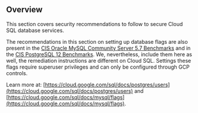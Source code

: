 ## Overview

This section covers security recommendations to follow to secure Cloud SQL database services.

The recommendations in this section on setting up database flags are also present in the [CIS Oracle MySQL Community Server 5.7 Benchmarks](https://www.cisecurity.org/benchmark/oracle_mysql/) and in the [CIS PostgreSQL 12 Benchmarks](https://www.cisecurity.org/benchmark/postgresql/). We, nevertheless, include them here as well, the remediation instructions are different on Cloud SQL. Settings these flags require superuser privileges and can only be configured through GCP controls.

Learn more at: [https://cloud.google.com/sql/docs/postgres/users](https://cloud.google.com/sql/docs/postgres/users) and [https://cloud.google.com/sql/docs/mysql/flags](https://cloud.google.com/sql/docs/mysql/flags).
